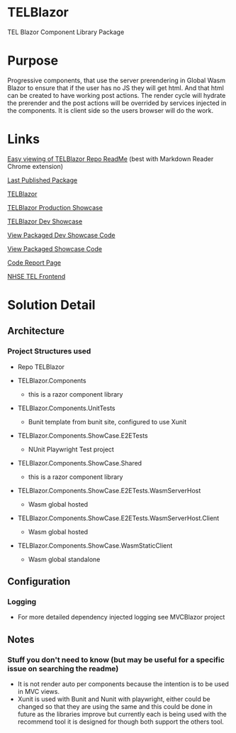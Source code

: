 
# TELBlazor
TEL Blazor Component Library Package

# Purpose

Progressive components, that use the server prerendering in Global Wasm Blazor to ensure that if the user has no JS they will get html. And that html can be created to have working post actions.
The render cycle will hydrate the prerender and the post actions will be overrided by services injected in the components.
It is client side so the users browser will do the work.
  
   
# Links

[Easy viewing of TELBlazor Repo ReadMe](https://raw.githubusercontent.com/TechnologyEnhancedLearning/TELBlazor/refs/heads/master/README.md)
(best with Markdown Reader Chrome extension)

[Last Published Package](https://github.com/orgs/TechnologyEnhancedLearning/packages?tab=packages&q=TELBlazor)

[TELBlazor](https://github.com/TechnologyEnhancedLearning/TELBlazor)

[TELBlazor Production Showcase](https://technologyenhancedlearning.github.io/TELBlazor/)

[TELBlazor Dev Showcase](https://technologyenhancedlearning.github.io/TELBlazor-DevShowCase/)

[View Packaged Dev Showcase Code](https://technologyenhancedlearning/TELBlazor-DevShowCase/tree/gh-pages/)

[View Packaged Showcase Code](https://github.com/TechnologyEnhancedLearning/TELBlazor/tree/gh-pages/)

[Code Report Page](https://technologyenhancedlearning.github.io/TELBlazor-CodeReport/)

[NHSE TEL Frontend](https://github.com/TechnologyEnhancedLearning/nhse-tel-frontend)


# Solution Detail

## Architecture

### Project Structures used
- Repo TELBlazor

 - TELBlazor.Components
	- this is a razor component library
 - TELBlazor.Components.UnitTests
	- Bunit template from bunit site, configured to use Xunit
 - TELBlazor.Components.ShowCase.E2ETests
    - NUnit Playwright Test project
 - TELBlazor.Components.ShowCase.Shared
	- this is a razor component library
 - TELBlazor.Components.ShowCase.E2ETests.WasmServerHost
	- Wasm global hosted
 - TELBlazor.Components.ShowCase.E2ETests.WasmServerHost.Client 
	- Wasm global hosted
 - TELBlazor.Components.ShowCase.WasmStaticClient
	- Wasm global standalone 
	
## Configuration

### Logging
- For more detailed dependency injected logging see MVCBlazor project	
	
## Notes

### Stuff you don't need to know (but may be useful for a specific issue on searching the readme)
- It is not render auto per components because the intention is to be used in MVC views.
- Xunit is used with Bunit and Nunit with playwright, either could be 
changed so that they are using the same and this could be done in future 
as the libraries improve but currently each is being used with the 
recommend tool it is designed for though both support the others tool.